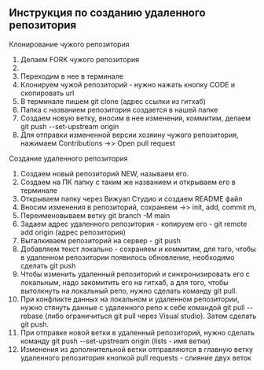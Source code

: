 ## Инструкция по созданию удаленного репозитория

Клонирование чужого репозитория
1. Делаем FORK чужого репозитория
2. 
3. Переходим в нее в терминале
4. Клонируем чужой репозиторий - нужно нажать кнопку CODE и скопировать url
5. В терминале пишем git clone (адрес ссылки из гитхаб)
6. Папка с названием репозитория создается в нашей папке
7. Создаем новую ветку, вносим в нее изменения, коммитим, делаем git push --set-upstream origin
8. Для отправки измененной версии хозяину чужого репозитория, нажимаем Contributions ->> Open pull request

Создание удаленного репозитория
1. Создаем новый репозиторий NEW, называем его.
2. Создаем на ПК папку с таким же названием и открываем его в терминале
3. Открываем папку через Вижуал Студио и создаем README файл
4. Вносим изменения в репозиторий, сохраняем ->> init, add, commit m,
5. Переименовываем ветку git branch -M main
6. Задаем адрес удаленного репозитория - копируем его - git remote add origin (адрес репозитория)
7. Выталкиваем репозиторий на сервер - git push
8. Добавляем текст локально - сохраняем и коммитим, для того, чтобы в удаленном репозитории появилось обновление, необходимо сделать git push
9. Чтобы изменить удаленный репозиторий и синхронизировать его с локальным, надо закомитить его на гитхаб, а для того, чтобы вытолкнуть на локальный репо, нужно сделать команду git pull.
10. При конфликте данных на локальном и удаленном репозитории, нужно стянуть данные с удаленного репо к себе командой git pull --rebase (либо ограничиться git pull через Visual studio). Затем сделать git push. 
11. При отправке новой ветки в удаленный репозиторий, нужно сделать команду git push --set-upstream origin (lists - имя ветки)
12. Изменения из дополнительной ветки отправляются в главную ветку удаленного репозитория кнопкой pull requests - слияние двух веток